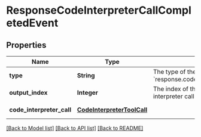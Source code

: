 # ResponseCodeInterpreterCallCompletedEvent
## Properties

| Name | Type | Description | Notes |
|------------ | ------------- | ------------- | -------------|
| **type** | **String** | The type of the event. Always &#x60;response.code_interpreter_call.completed&#x60;.  | [default to null] |
| **output\_index** | **Integer** | The index of the output item that the code interpreter call is in progress.  | [default to null] |
| **code\_interpreter\_call** | [**CodeInterpreterToolCall**](CodeInterpreterToolCall.md) |  | [default to null] |

[[Back to Model list]](../README.md#documentation-for-models) [[Back to API list]](../README.md#documentation-for-api-endpoints) [[Back to README]](../README.md)

